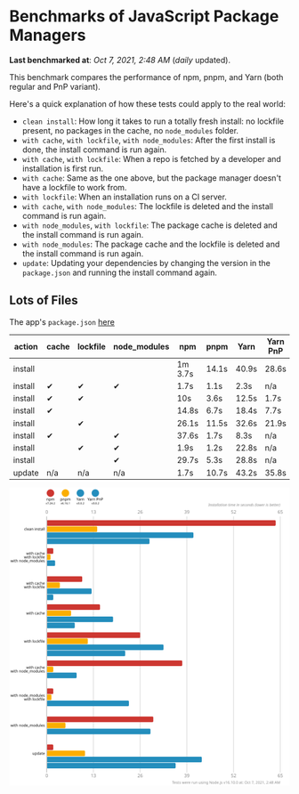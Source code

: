 # Benchmarks of JavaScript Package Managers

**Last benchmarked at**: _Oct 7, 2021, 2:48 AM_ (_daily_ updated).

This benchmark compares the performance of npm, pnpm, and Yarn (both regular and PnP variant).

Here's a quick explanation of how these tests could apply to the real world:

- `clean install`: How long it takes to run a totally fresh install: no lockfile present, no packages in the cache, no `node_modules` folder.
- `with cache`, `with lockfile`, `with node_modules`: After the first install is done, the install command is run again.
- `with cache`, `with lockfile`: When a repo is fetched by a developer and installation is first run.
- `with cache`: Same as the one above, but the package manager doesn't have a lockfile to work from.
- `with lockfile`: When an installation runs on a CI server.
- `with cache`, `with node_modules`: The lockfile is deleted and the install command is run again.
- `with node_modules`, `with lockfile`: The package cache is deleted and the install command is run again.
- `with node_modules`: The package cache and the lockfile is deleted and the install command is run again.
- `update`: Updating your dependencies by changing the version in the `package.json` and running the install command again.

## Lots of Files

The app's `package.json` [here](https://github.com/pnpm/pnpm.github.io/blob/main/benchmarks/fixtures/alotta-files/package.json)

| action  | cache | lockfile | node_modules| npm | pnpm | Yarn | Yarn PnP |
| ---     | ---   | ---      | ---         | --- | ---  | ---  | ---      |
| install |       |          |             | 1m 3.7s | 14.1s | 40.9s | 28.6s |
| install | ✔     | ✔        | ✔           | 1.7s | 1.1s | 2.3s | n/a |
| install | ✔     | ✔        |             | 10s | 3.6s | 12.5s | 1.7s |
| install | ✔     |          |             | 14.8s | 6.7s | 18.4s | 7.7s |
| install |       | ✔        |             | 26.1s | 11.5s | 32.6s | 21.9s |
| install | ✔     |          | ✔           | 37.6s | 1.7s | 8.3s | n/a |
| install |       | ✔        | ✔           | 1.9s | 1.2s | 22.8s | n/a |
| install |       |          | ✔           | 29.7s | 5.3s | 28.8s | n/a |
| update  | n/a | n/a | n/a | 1.7s | 10.7s | 43.2s | 35.8s |

![Graph of the alotta-files results](../../static/img/benchmarks/alotta-files.svg)